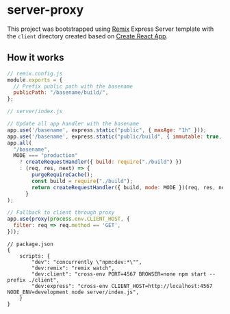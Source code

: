 # server-proxy

This project was bootstrapped using [Remix](https://github.com/remix-run/remix) Express Server template with the `client` directory created based on [Create React App](https://github.com/facebook/create-react-app).

## How it works

```js
// remix.config.js
module.exports = {
  // Prefix public path with the basename 
  publicPath: "/basename/build/",
};

```

```js
// server/index.js

// Update all app handler with the basename
app.use('/basename', express.static("public", { maxAge: "1h" }));
app.use('/basename', express.static("public/build", { immutable: true, maxAge: "1y" }));
app.all(
  "/basename",
  MODE === "production"
    ? createRequestHandler({ build: require("./build") })
    : (req, res, next) => {
        purgeRequireCache();
        const build = require("./build");
        return createRequestHandler({ build, mode: MODE })(req, res, next);
      }
);

// Fallback to client through proxy
app.use(proxy(process.env.CLIENT_HOST, {
  filter: req => req.method == 'GET',
}));
```

```jsonc
// package.json
{
    scripts: {
        "dev": "concurrently \"npm:dev:*\"",
        "dev:remix": "remix watch",
        "dev:client": "cross-env PORT=4567 BROWSER=none npm start --prefix ./client",
        "dev:express": "cross-env CLIENT_HOST=http://localhost:4567 NODE_ENV=development node server/index.js",
    }
}
```